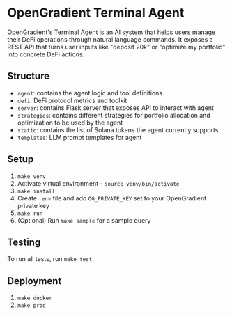 # OpenGradient Terminal Agent

OpenGradient's Terminal Agent is an AI system that helps users manage their DeFi operations through natural language commands. It exposes a REST API that turns user inputs like "deposit 20k" or "optimize my portfolio" into concrete DeFi actions.

## Structure

- `agent`: contains the agent logic and tool definitions
- `defi`: DeFi protocol metrics and toolkit
- `server`: contains Flask server that exposes API to interact with agent
- `strategies`: contains different strategies for portfolio allocation and optimization to be used by the agent
- `static`: contains the list of Solana tokens the agent currently supports
- `templates`: LLM prompt templates for agent

## Setup

1. `make venv`
2. Activate virtual environment - `source venv/bin/activate`
3. `make install`
4. Create `.env` file and add `OG_PRIVATE_KEY` set to your OpenGradient private key
5. `make run`
6. (Optional) Run `make sample` for a sample query

## Testing

To run all tests, run `make test`

## Deployment

1. `make docker`
2. `make prod`
